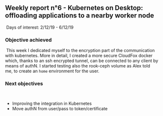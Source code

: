 ## Weekly report n°6 - Kubernetes on Desktop: offloading applications to a nearby worker node
​
Days of interest: 2/12/19 - 6/12/19
​
​
### Objective achieved
​
This week I dedicated myself to the encryption part of the communication with kubernetes. More in detail, I created a more secure CloudFox docker which, thanks to an ssh encrypted tunnel, can be connected to any client by means of authN. I started testing also the rook-ceph volume as Alex told me, to create an `home` environment for the user.
​
### Next objectives
​
* Improving the integration in Kubernetes
* Move authN from user/pass to token/certificate